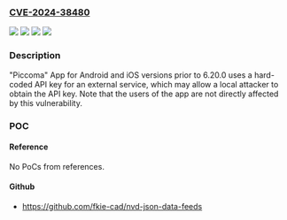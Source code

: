 ### [CVE-2024-38480](https://cve.mitre.org/cgi-bin/cvename.cgi?name=CVE-2024-38480)
![](https://img.shields.io/static/v1?label=Product&message=%22Piccoma%22%20App%20for%20Android&color=blue)
![](https://img.shields.io/static/v1?label=Product&message=%22Piccoma%22%20App%20for%20iOS&color=blue)
![](https://img.shields.io/static/v1?label=Version&message=%3D%20prior%20to%206.20.0%20&color=brighgreen)
![](https://img.shields.io/static/v1?label=Vulnerability&message=Use%20of%20Hard-coded%20Credentials&color=brighgreen)

### Description

"Piccoma" App for Android and iOS versions prior to 6.20.0 uses a hard-coded API key for an external service, which may allow a local attacker to obtain the API key. Note that the users of the app are not directly affected by this vulnerability.

### POC

#### Reference
No PoCs from references.

#### Github
- https://github.com/fkie-cad/nvd-json-data-feeds


